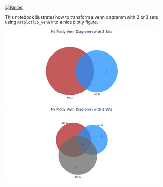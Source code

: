[![Binder](https://mybinder.org/badge_logo.svg)](https://mybinder.org/v2/gh/ma-blaetke/jupyter_notebooks_data_visualisation/blob/master/matplotlib_venn_to_plotly/master)

This notebook illustrates how to transform a venn diagramm with 2 or 3 sets using ```matplotlib_venn``` into a nice plotly figure.

![Venn Diagramm with 2 Sets](example_images/venn2.png)
![Venn Diagramm with 3 Sets](example_images/venn3.png)
